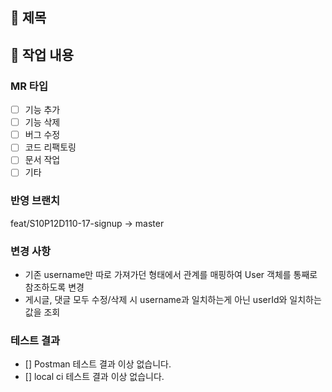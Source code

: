 ## 📕 제목

## 📗 작업 내용

### MR 타입
- [ ] 기능 추가
- [ ] 기능 삭제
- [ ] 버그 수정
- [ ] 코드 리팩토링
- [ ] 문서 작업
- [ ] 기타

### 반영 브랜치
feat/S10P12D110-17-signup -> master

### 변경 사항
- 기존 username만 따로 가져가던 형태에서 관계를 매핑하여 User 객체를 통째로 참조하도록 변경
- 게시글, 댓글 모두 수정/삭제 시 username과 일치하는게 아닌 userId와 일치하는 값을 조회

### 테스트 결과
- [] Postman 테스트 결과 이상 없습니다.
- [] local ci 테스트 결과 이상 없습니다.
